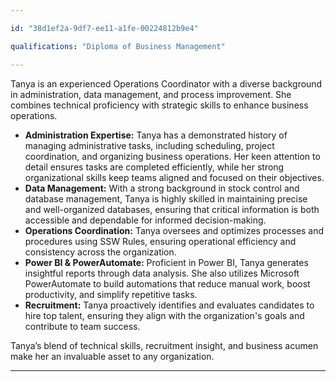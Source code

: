 ```yaml
---

id: "38d1ef2a-9df7-ee11-a1fe-00224812b9e4"

qualifications: "Diploma of Business Management"

---
```

Tanya is an experienced Operations Coordinator with a diverse background in administration, data management, and process improvement. She combines technical proficiency with strategic skills to enhance business operations.

- **Administration Expertise:** Tanya has a demonstrated history of managing administrative tasks, including scheduling, project coordination, and organizing business operations. Her keen attention to detail ensures tasks are completed efficiently, while her strong organizational skills keep teams aligned and focused on their objectives.
- **Data Management:** With a strong background in stock control and database management, Tanya is highly skilled in maintaining precise and well-organized databases, ensuring that critical information is both accessible and dependable for informed decision-making.
- **Operations Coordination:** Tanya oversees and optimizes processes and procedures using SSW Rules, ensuring operational efficiency and consistency across the organization.
- **Power BI & PowerAutomate:** Proficient in Power BI, Tanya generates insightful reports through data analysis. She also utilizes Microsoft PowerAutomate to build automations that reduce manual work, boost productivity, and simplify repetitive tasks.
- **Recruitment:** Tanya proactively identifies and evaluates candidates to hire top talent, ensuring they align with the organization's goals and contribute to team success.

Tanya’s blend of technical skills, recruitment insight, and business acumen make her an invaluable asset to any organization.

---
